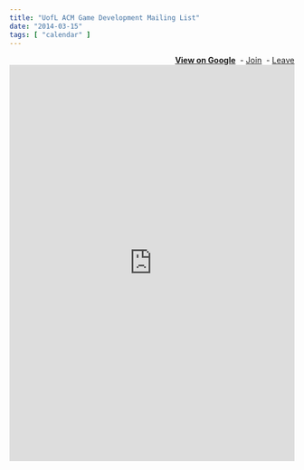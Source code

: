```yaml
---
title: "UofL ACM Game Development Mailing List"
date: "2014-03-15"
tags: [ "calendar" ]
---
```


<div align="right">
	<strong><a href="https://groups.google.com/forum/#!forum/uofl-acm-game-development" target="_blank" title="View group on Google">View on Google</a></strong>
	&nbsp;-&nbsp;<a href="https://groups.google.com/forum/#!forum/uofl-acm-game-development/join" target="_blank" title="Join the Game Development Mailing List">Join</a>
	&nbsp;-&nbsp;<a href="https://groups.google.com/d/optout" target="_blank" title="Leave the Game Development Mailing List">Leave</a>
</div>
<iframe id="forum_embed"
  src="https://groups.google.com/forum/embed/?place=forum/uofl-acm-game-development&showsearch=false&showpopout=false&showtabs=true&hideforumtitle=true"
  scrolling="no"
  frameborder="0"
  width="100%"
  height="700">
</iframe>

